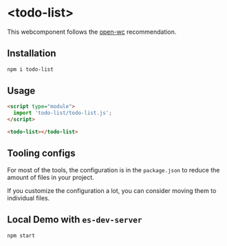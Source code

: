 # \<todo-list>

This webcomponent follows the [open-wc](https://github.com/open-wc/open-wc) recommendation.

## Installation
```bash
npm i todo-list
```

## Usage
```html
<script type="module">
  import 'todo-list/todo-list.js';
</script>

<todo-list></todo-list>
```



## Tooling configs

For most of the tools, the configuration is in the `package.json` to reduce the amount of files in your project.

If you customize the configuration a lot, you can consider moving them to individual files.

## Local Demo with `es-dev-server`
```bash
npm start
```
